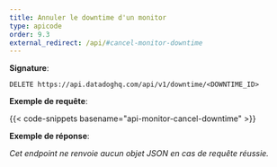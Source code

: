 ```yaml
---
title: Annuler le downtime d'un monitor
type: apicode
order: 9.3
external_redirect: /api/#cancel-monitor-downtime
---
```


**Signature**:

`DELETE https://api.datadoghq.com/api/v1/downtime/<DOWNTIME_ID>`

**Exemple de requête**:

{{< code-snippets basename="api-monitor-cancel-downtime" >}}

**Exemple de réponse**:

*Cet endpoint ne renvoie aucun objet JSON en cas de requête réussie.*

